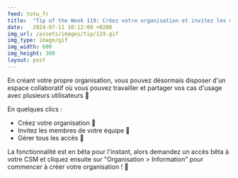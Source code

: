 ```yaml
---
feed: totw_fr
title:  "Tip of the Week 119: Créez votre organisation et invitez les membres de votre équipe !"
date:   2024-07-11 10:12:00 +0200
img_url: /assets/images/tip/119.gif
img_type: image/gif
img_width: 600
img_height: 300
layout: post
---
```


En créant votre propre organisation, vous pouvez désormais disposer d'un espace collaboratif où vous pouvez travailler et partager vos cas d'usage avec plusieurs utilisateurs 🤝

En quelques clics :
- Créez votre organisation 🏢
- Invitez les membres de votre équipe 📧
- Gérer tous les accès 🔐

La fonctionnalité est en bêta pour l'instant, alors demandez un accès bêta à votre CSM et cliquez ensuite sur "Organisation > Information" pour commencer à créer votre organisation ! 👥